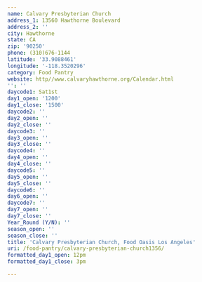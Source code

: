 ```yaml
---
name: Calvary Presbyterian Church
address_1: 13560 Hawthorne Boulevard
address_2: ''
city: Hawthorne
state: CA
zip: '90250'
phone: (310)676-1144
latitude: '33.9088461'
longitude: '-118.3520296'
category: Food Pantry
website: http//www.calvaryhawthorne.org/Calendar.html
'': ''
daycode1: Sat1st
day1_open: '1200'
day1_close: '1500'
daycode2: ''
day2_open: ''
day2_close: ''
daycode3: ''
day3_open: ''
day3_close: ''
daycode4: ''
day4_open: ''
day4_close: ''
daycode5: ''
day5_open: ''
day5_close: ''
daycode6: ''
day6_open: ''
daycode7: ''
day7_open: ''
day7_close: ''
Year_Round (Y/N): ''
season_open: ''
season_close: ''
title: 'Calvary Presbyterian Church, Food Oasis Los Angeles'
uri: /food-pantry/calvary-presbyterian-church1356/
formatted_day1_open: 12pm
formatted_day1_close: 3pm

---
```

